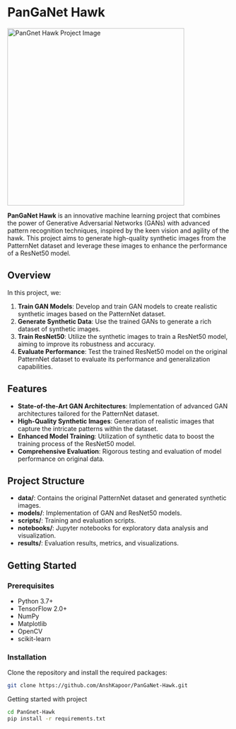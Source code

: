 # PanGaNet Hawk
<img src="https://github.com/user-attachments/assets/ad5ae022-ac0a-4a43-bcc3-ef734fea9161" alt="PanGnet Hawk Project Image" width="400">



**PanGaNet Hawk** is an innovative machine learning project that combines the power of Generative Adversarial Networks (GANs) with advanced pattern recognition techniques, inspired by the keen vision and agility of the hawk. This project aims to generate high-quality synthetic images from the PatternNet dataset and leverage these images to enhance the performance of a ResNet50 model.

## Overview

In this project, we:

1. **Train GAN Models**: Develop and train GAN models to create realistic synthetic images based on the PatternNet dataset.
2. **Generate Synthetic Data**: Use the trained GANs to generate a rich dataset of synthetic images.
3. **Train ResNet50**: Utilize the synthetic images to train a ResNet50 model, aiming to improve its robustness and accuracy.
4. **Evaluate Performance**: Test the trained ResNet50 model on the original PatternNet dataset to evaluate its performance and generalization capabilities.

## Features

- **State-of-the-Art GAN Architectures**: Implementation of advanced GAN architectures tailored for the PatternNet dataset.
- **High-Quality Synthetic Images**: Generation of realistic images that capture the intricate patterns within the dataset.
- **Enhanced Model Training**: Utilization of synthetic data to boost the training process of the ResNet50 model.
- **Comprehensive Evaluation**: Rigorous testing and evaluation of model performance on original data.

## Project Structure

- **data/**: Contains the original PatternNet dataset and generated synthetic images.
- **models/**: Implementation of GAN and ResNet50 models.
- **scripts/**: Training and evaluation scripts.
- **notebooks/**: Jupyter notebooks for exploratory data analysis and visualization.
- **results/**: Evaluation results, metrics, and visualizations.

## Getting Started

### Prerequisites

- Python 3.7+
- TensorFlow 2.0+
- NumPy
- Matplotlib
- OpenCV
- scikit-learn

### Installation

Clone the repository and install the required packages:

```bash
git clone https://github.com/AnshKapoor/PanGaNet-Hawk.git
```
Getting started with project
```bash
cd PanGnet-Hawk
pip install -r requirements.txt
```

